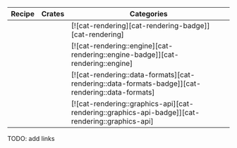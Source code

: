 | Recipe | Crates | Categories |
|--------|--------|------------|
|  |  | [![cat-rendering][cat-rendering-badge]][cat-rendering] |
|  |  | [![cat-rendering::engine][cat-rendering::engine-badge]][cat-rendering::engine] |
|  |  | [![cat-rendering::data-formats][cat-rendering::data-formats-badge]][cat-rendering::data-formats] |
|  |  | [![cat-rendering::graphics-api][cat-rendering::graphics-api-badge]][cat-rendering::graphics-api] |

<div class="hidden">
TODO: add links
</div>
